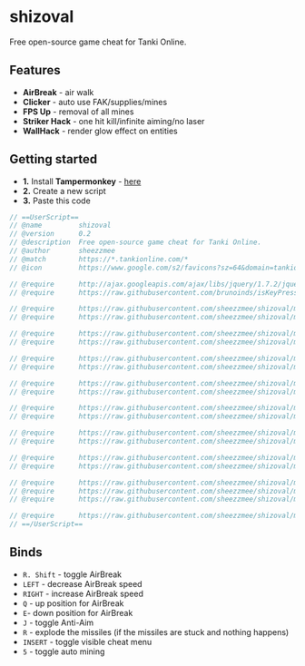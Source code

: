 # shizoval
Free open-source game cheat for Tanki Online.

## Features
*   **AirBreak** - air walk
*   **Clicker** - auto use FAK/supplies/mines
*   **FPS Up** - removal of all mines
*   **Striker Hack** - one hit kill/infinite aiming/no laser
*   **WallHack** - render glow effect on entities

## Getting started

*   **1.** Install **Tampermonkey** - [here](https://www.tampermonkey.net/)
*   **2.** Create a new script
*   **3.** Paste this code
```js
// ==UserScript==
// @name         shizoval
// @version      0.2
// @description  Free open-source game cheat for Tanki Online.
// @author       sheezzmee
// @match        https://*.tankionline.com/*
// @icon         https://www.google.com/s2/favicons?sz=64&domain=tankionline.com

// @require      http://ajax.googleapis.com/ajax/libs/jquery/1.7.2/jquery.min.js
// @require      https://raw.githubusercontent.com/brunoinds/isKeyPressed/main/isKeyPressed.min.js

// @require      https://raw.githubusercontent.com/sheezzmee/shizoval/main/utils/utils.h.js
// @require      https://raw.githubusercontent.com/sheezzmee/shizoval/main/utils/utils.c.js

// @require      https://raw.githubusercontent.com/sheezzmee/shizoval/main/gameObjects/gameObjects.h.js
// @require      https://raw.githubusercontent.com/sheezzmee/shizoval/main/gameObjects/gameObjects.c.js

// @require      https://raw.githubusercontent.com/sheezzmee/shizoval/main/features/airBreak/airBreak.h.js
// @require      https://raw.githubusercontent.com/sheezzmee/shizoval/main/features/airBreak/airBreak.c.js

// @require      https://raw.githubusercontent.com/sheezzmee/shizoval/main/features/clicker/clicker.h.js
// @require      https://raw.githubusercontent.com/sheezzmee/shizoval/main/features/clicker/clicker.c.js

// @require      https://raw.githubusercontent.com/sheezzmee/shizoval/main/features/removeMines/removeMines.h.js
// @require      https://raw.githubusercontent.com/sheezzmee/shizoval/main/features/removeMines/removeMines.c.js

// @require      https://raw.githubusercontent.com/sheezzmee/shizoval/main/features/striker/striker.h.js
// @require      https://raw.githubusercontent.com/sheezzmee/shizoval/main/features/striker/striker.c.js

// @require      https://raw.githubusercontent.com/sheezzmee/shizoval/main/features/wallHack/wallHack.h.js
// @require      https://raw.githubusercontent.com/sheezzmee/shizoval/main/features/wallHack/wallHack.c.js

// @require      https://raw.githubusercontent.com/sheezzmee/shizoval/main/GUI/cheatMenu.r.js
// @require      https://raw.githubusercontent.com/sheezzmee/shizoval/main/GUI/cheatMenu.h.js
// @require      https://raw.githubusercontent.com/sheezzmee/shizoval/main/GUI/cheatMenu.c.js

// @require      https://raw.githubusercontent.com/sheezzmee/shizoval/main/content.c.js
// ==/UserScript==
```

## Binds
* `R. Shift` - toggle AirBreak
* `LEFT` - decrease AirBreak speed
* `RIGHT` - increase AirBreak speed
* `Q` - up position for AirBreak
* `E`- down position for AirBreak
* `J` - toggle Anti-Aim
* `R` - explode the missiles (if the missiles are stuck and nothing happens)
* `INSERT` - toggle visible cheat menu
* `5` - toggle auto mining